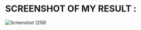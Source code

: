 # SCREENSHOT OF MY RESULT : 
![Screenshot (258)](https://github.com/user-attachments/assets/b2ce4bf5-8b02-4463-a79f-f54d115d77f8)
